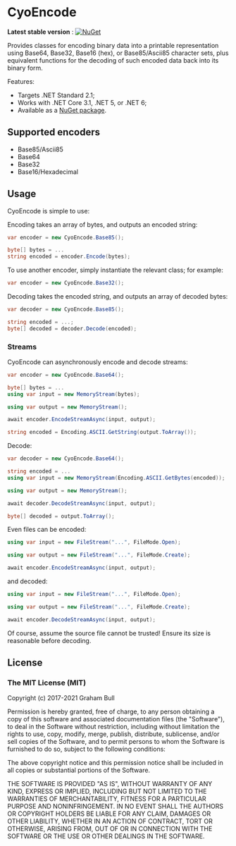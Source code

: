 # CyoEncode

__Latest stable version__ : [![NuGet](https://img.shields.io/nuget/v/CyoEncode.svg)](https://www.nuget.org/packages/CyoEncode/)

Provides classes for encoding binary data into a printable representation using Base64, Base32, Base16 (hex), or Base85/Ascii85 character sets, plus equivalent functions for the decoding of such encoded data back into its binary form.

Features:
- Targets .NET Standard 2.1;
- Works with .NET Core 3.1, .NET 5, or .NET 6;
- Available as a [NuGet package](https://www.nuget.org/packages/CyoEncode).

## Supported encoders

- Base85/Ascii85
- Base64
- Base32
- Base16/Hexadecimal

## Usage

CyoEncode is simple to use:

Encoding takes an array of bytes, and outputs an encoded string:

```csharp
var encoder = new CyoEncode.Base85();

byte[] bytes = ...
string encoded = encoder.Encode(bytes);
```

To use another encoder, simply instantiate the relevant class; for example:

```csharp
var encoder = new CyoEncode.Base32();
```

Decoding takes the encoded string, and outputs an array of decoded bytes:

```csharp
var decoder = new CyoEncode.Base85();

string encoded = ...;
byte[] decoded = decoder.Decode(encoded);
```

### Streams

CyoEncode can asynchronously encode and decode streams:

```csharp
var encoder = new CyoEncode.Base64();

byte[] bytes = ...
using var input = new MemoryStream(bytes);

using var output = new MemoryStream();

await encoder.EncodeStreamAsync(input, output);

string encoded = Encoding.ASCII.GetString(output.ToArray());
```

Decode:

```csharp
var decoder = new CyoEncode.Base64();

string encoded = ...
using var input = new MemoryStream(Encoding.ASCII.GetBytes(encoded));

using var output = new MemoryStream();

await decoder.DecodeStreamAsync(input, output);

byte[] decoded = output.ToArray();
```

Even files can be encoded:

```csharp
using var input = new FileStream("...", FileMode.Open);

using var output = new FileStream("...", FileMode.Create);

await encoder.EncodeStreamAsync(input, output);
```

and decoded:

```csharp
using var input = new FileStream("...", FileMode.Open);

using var output = new FileStream("...", FileMode.Create);

await encoder.DecodeStreamAsync(input, output);
```

Of course, assume the source file cannot be trusted! Ensure its size is reasonable before decoding.

## License

### The MIT License (MIT)

Copyright (c) 2017-2021 Graham Bull

Permission is hereby granted, free of charge, to any person obtaining a copy
of this software and associated documentation files (the "Software"), to deal
in the Software without restriction, including without limitation the rights
to use, copy, modify, merge, publish, distribute, sublicense, and/or sell
copies of the Software, and to permit persons to whom the Software is
furnished to do so, subject to the following conditions:

The above copyright notice and this permission notice shall be included in all
copies or substantial portions of the Software.

THE SOFTWARE IS PROVIDED "AS IS", WITHOUT WARRANTY OF ANY KIND, EXPRESS OR
IMPLIED, INCLUDING BUT NOT LIMITED TO THE WARRANTIES OF MERCHANTABILITY,
FITNESS FOR A PARTICULAR PURPOSE AND NONINFRINGEMENT. IN NO EVENT SHALL THE
AUTHORS OR COPYRIGHT HOLDERS BE LIABLE FOR ANY CLAIM, DAMAGES OR OTHER
LIABILITY, WHETHER IN AN ACTION OF CONTRACT, TORT OR OTHERWISE, ARISING FROM,
OUT OF OR IN CONNECTION WITH THE SOFTWARE OR THE USE OR OTHER DEALINGS IN THE
SOFTWARE.
